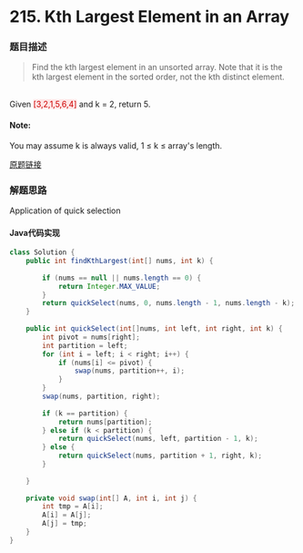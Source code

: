 # 215. Kth Largest Element in an Array

### 题目描述

> Find the kth largest element in an unsorted array. Note that it is the kth largest element in the sorted order, not the kth distinct element.


<br> Given <span style="background-color:#ffe6e6"><font color=#cc0000 >[3,2,1,5,6,4]</font></span> and k = 2, return 5.

#### Note:
You may assume k is always valid, 1 ≤ k ≤ array's length.

[原题链接](https://leetcode.com/problems/rotate-array/description/)

### 解题思路

Application of quick selection



#### Java代码实现

```java
class Solution {
    public int findKthLargest(int[] nums, int k) {
        
        if (nums == null || nums.length == 0) {
            return Integer.MAX_VALUE;
        }
        return quickSelect(nums, 0, nums.length - 1, nums.length - k);
    }
        
    public int quickSelect(int[]nums, int left, int right, int k) {
        int pivot = nums[right];
        int partition = left;
        for (int i = left; i < right; i++) {
            if (nums[i] <= pivot) {
                swap(nums, partition++, i);
            }
        }
        swap(nums, partition, right);
    
        if (k == partition) {
            return nums[partition];
        } else if (k < partition) {
            return quickSelect(nums, left, partition - 1, k);
        } else {
            return quickSelect(nums, partition + 1, right, k);
        }
        
    }
    
    private void swap(int[] A, int i, int j) {
    	int tmp = A[i];
    	A[i] = A[j];
    	A[j] = tmp;				
    }
}
```





